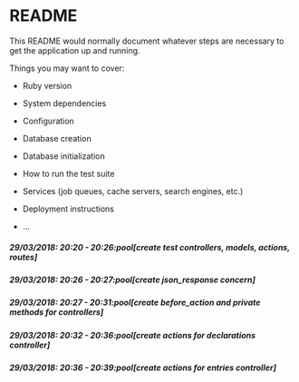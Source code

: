 # README

This README would normally document whatever steps are necessary to get the
application up and running.

Things you may want to cover:

* Ruby version

* System dependencies

* Configuration

* Database creation

* Database initialization

* How to run the test suite

* Services (job queues, cache servers, search engines, etc.)

* Deployment instructions

* ...

##### 29/03/2018: 20:20 - 20:26:pool[create test controllers, models, actions, routes]

##### 29/03/2018: 20:26 - 20:27:pool[create json_response concern]

##### 29/03/2018: 20:27 - 20:31:pool[create before_action and private methods for controllers]

##### 29/03/2018: 20:32 - 20:36:pool[create actions for declarations controller]

##### 29/03/2018: 20:36 - 20:39:pool[create actions for entries controller]
